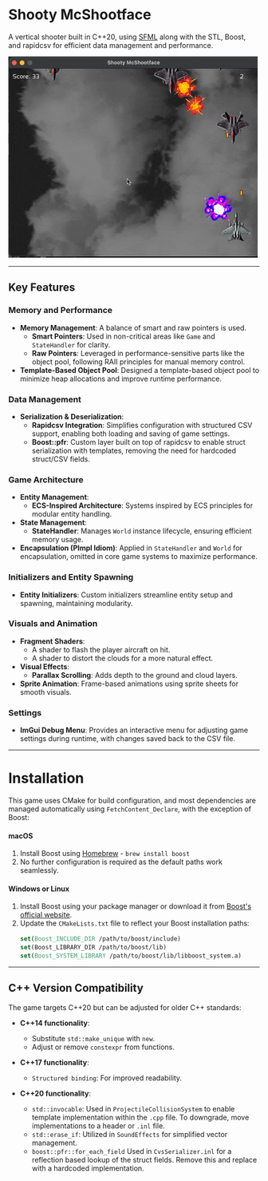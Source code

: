 # Shooty McShootface

A vertical shooter built in C++20, using [SFML](https://www.sfml-dev.org) along with the STL, Boost, and rapidcsv for efficient data management and performance.

![plot](./public/shooty.gif)

---

## Key Features

### Memory and Performance
- **Memory Management**: A balance of smart and raw pointers is used.
    - **Smart Pointers**: Used in non-critical areas like `Game` and `StateHandler` for clarity.
    - **Raw Pointers**: Leveraged in performance-sensitive parts like the object pool, following RAII principles for manual memory control.
- **Template-Based Object Pool**: Designed a template-based object pool to minimize heap allocations and improve runtime performance.

### Data Management
- **Serialization & Deserialization**:
    - **Rapidcsv Integration**: Simplifies configuration with structured CSV support, enabling both loading and saving of game settings.
    - **Boost::pfr**: Custom layer built on top of rapidcsv to enable struct serialization with templates, removing the need for hardcoded struct/CSV fields.

### Game Architecture
- **Entity Management**:
    - **ECS-Inspired Architecture**: Systems inspired by ECS principles for modular entity handling.
- **State Management**:
    - **StateHandler**: Manages `World` instance lifecycle, ensuring efficient memory usage.
- **Encapsulation (PImpl Idiom)**: Applied in `StateHandler` and `World` for encapsulation, omitted in core game systems to maximize performance.

### Initializers and Entity Spawning
- **Entity Initializers**: Custom initializers streamline entity setup and spawning, maintaining modularity.

### Visuals and Animation
- **Fragment Shaders**:
    - A shader to flash the player aircraft on hit.
    - A shader to distort the clouds for a more natural effect.
- **Visual Effects**:
    - **Parallax Scrolling**: Adds depth to the ground and cloud layers.
- **Sprite Animation**: Frame-based animations using sprite sheets for smooth visuals.

### Settings
- **ImGui Debug Menu**: Provides an interactive menu for adjusting game settings during runtime, with changes saved back to the CSV file.

---

# Installation

This game uses CMake for build configuration, and most dependencies are managed automatically using `FetchContent_Declare`, with the exception of Boost:

#### macOS
1. Install Boost using [Homebrew](https://brew.sh) - `brew install boost`
2. No further configuration is required as the default paths work seamlessly.

#### Windows or Linux
1. Install Boost using your package manager or download it from [Boost's official website](https://www.boost.org/).
2. Update the `CMakeLists.txt` file to reflect your Boost installation paths:
   ```cmake
   set(Boost_INCLUDE_DIR /path/to/boost/include)
   set(Boost_LIBRARY_DIR /path/to/boost/lib)
   set(Boost_SYSTEM_LIBRARY /path/to/boost/lib/libboost_system.a)
   ```
---

## C++ Version Compatibility

The game targets C++20 but can be adjusted for older C++ standards:

- **C++14 functionality**:
  - Substitute `std::make_unique` with `new`.
  - Adjust or remove `constexpr` from functions.
  
- **C++17 functionality**:
  - `Structured binding`: For improved readability.

- **C++20 functionality**:
  - `std::invocable`: Used in `ProjectileCollisionSystem` to enable template implementation within the `.cpp` file. To downgrade, move implementations to a header or `.inl` file.
  - `std::erase_if`: Utilized in `SoundEffects` for simplified vector management.
  - `boost::pfr::for_each_field` Used in `CvsSerializer.inl` for a reflection based lookup of the struct fields. Remove this and replace with a hardcoded implementation.
